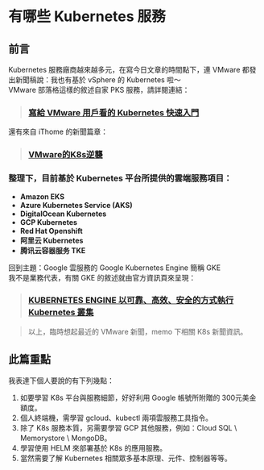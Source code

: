 # 有哪些 Kubernetes 服務

## 前言

Kubernetes 服務廠商越來越多元，在寫今日文章的時間點下，連 VMware 都發出新聞稿說：我也有基於 vSphere 的 Kubernetes 啦～  
VMware 部落格這樣的敘述自家 PKS 服務，請詳閱連結：

> ### [寫給 VMware 用戶看的 Kubernetes 快速入門](https://blogs.vmware.com/vmware-taiwan/2018/07/24/%E5%AF%AB%E7%B5%A6-vmware-%E7%94%A8%E6%88%B6%E7%9C%8B%E7%9A%84-kubernetes-%E5%BF%AB%E9%80%9F%E5%85%A5%E9%96%80/)

還有來自 iThome 的新聞篇章：

> ### [VMware的K8s逆襲](https://www.ithome.com.tw/article/132904)

### 整理下，目前基於 Kubernetes 平台所提供的雲端服務項目：

* **Amazon EKS**
* **Azure Kubernetes Service \(AKS\)**
* **DigitalOcean Kubernetes**
* **GCP Kubernetes**
* **Red Hat Openshift**
* **阿里云 Kubernetes**
* **腾讯云容器服务 TKE**

回到主題：Google 雲服務的 Google Kubernetes Engine 簡稱 GKE  
我不是業務代表，有關 GKE 的敘述就由官方資訊頁來呈現：

> ### [KUBERNETES ENGINE 以可靠、高效、安全的方式執行 Kubernetes 叢集](https://cloud.google.com/kubernetes-engine/)

> 以上，臨時想起最近的 VMware 新聞，memo 下相關 K8s 新聞資訊。

## 此篇重點

我表達下個人要說的有下列幾點：

1. 如要學習 K8s 平台與服務細節，好好利用 Google 帳號所附贈的 300元美金額度。
2. 個人終端機，需學習 gcloud、kubectl 兩項雲服務工具指令。
3. 除了 K8s 服務本質，另需要學習 GCP 其他服務，例如：Cloud SQL \ Memorystore \ MongoDB。
4. 學習使用 HELM 來部署基於 K8s 的應用服務。
5. 當然需要了解 Kubernetes 相關眾多基本原理、元件、控制器等等。



